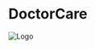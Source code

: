 
# DoctorCare
![Logo](https://github.com/leandrodays/DoctorCare/assets/126205901/3d9acfce-ab9d-4cf5-aca3-1e714ac71092)

